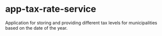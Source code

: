 # app-tax-rate-service
Application for storing and providing different tax levels for municipalities based on the date of the year.
